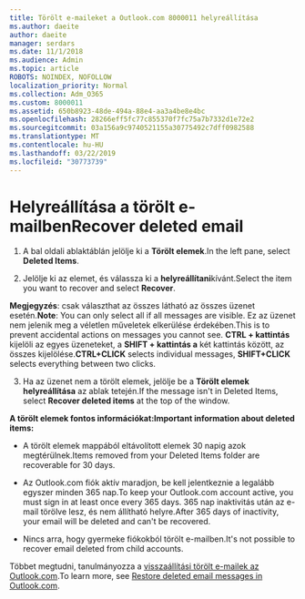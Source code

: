 ```yaml
---
title: Törölt e-maileket a Outlook.com 8000011 helyreállítása
ms.author: daeite
author: daeite
manager: serdars
ms.date: 11/1/2018
ms.audience: Admin
ms.topic: article
ROBOTS: NOINDEX, NOFOLLOW
localization_priority: Normal
ms.collection: Adm_O365
ms.custom: 8000011
ms.assetid: 650b8923-48de-494a-88e4-aa3a4be8e4bc
ms.openlocfilehash: 28266eff5fc77c855370f7fc75a7b7332d1e72e2
ms.sourcegitcommit: 03a156a9c9740521155a30775492c7dff0982588
ms.translationtype: MT
ms.contentlocale: hu-HU
ms.lasthandoff: 03/22/2019
ms.locfileid: "30773739"
---
```

# <a name="recover-deleted-email"></a><span data-ttu-id="27b13-102">Helyreállítása a törölt e-mailben</span><span class="sxs-lookup"><span data-stu-id="27b13-102">Recover deleted email</span></span>

1. <span data-ttu-id="27b13-103">A bal oldali ablaktáblán jelölje ki a **Törölt elemek**.</span><span class="sxs-lookup"><span data-stu-id="27b13-103">In the left pane, select **Deleted Items**.</span></span> 
    
2. <span data-ttu-id="27b13-104">Jelölje ki az elemet, és válassza ki a **helyreállítani**kívánt.</span><span class="sxs-lookup"><span data-stu-id="27b13-104">Select the item you want to recover and select **Recover**.</span></span> 
  
 <span data-ttu-id="27b13-105">**Megjegyzés**: csak választhat az összes látható az összes üzenet esetén.</span><span class="sxs-lookup"><span data-stu-id="27b13-105">**Note**: You can only select all if all messages are visible.</span></span> <span data-ttu-id="27b13-106">Ez az üzenet nem jelenik meg a véletlen műveletek elkerülése érdekében.</span><span class="sxs-lookup"><span data-stu-id="27b13-106">This is to prevent accidental actions on messages you cannot see.</span></span> <span data-ttu-id="27b13-107">**CTRL + kattintás** kijelöli az egyes üzeneteket, a **SHIFT + kattintás a** két kattintás között, az összes kijelölése.</span><span class="sxs-lookup"><span data-stu-id="27b13-107">**CTRL+CLICK** selects individual messages, **SHIFT+CLICK** selects everything between two clicks.</span></span> 
    
3. <span data-ttu-id="27b13-108">Ha az üzenet nem a törölt elemek, jelölje be a **Törölt elemek helyreállítása** az ablak tetején.</span><span class="sxs-lookup"><span data-stu-id="27b13-108">If the message isn't in Deleted Items, select **Recover deleted items** at the top of the window.</span></span> 
    
 <span data-ttu-id="27b13-109">**A törölt elemek fontos információkat:**</span><span class="sxs-lookup"><span data-stu-id="27b13-109">**Important information about deleted items:**</span></span>
  
- <span data-ttu-id="27b13-110">A törölt elemek mappából eltávolított elemek 30 napig azok megtérülnek.</span><span class="sxs-lookup"><span data-stu-id="27b13-110">Items removed from your Deleted Items folder are recoverable for 30 days.</span></span>
    
- <span data-ttu-id="27b13-111">Az Outlook.com fiók aktív maradjon, be kell jelentkeznie a legalább egyszer minden 365 nap.</span><span class="sxs-lookup"><span data-stu-id="27b13-111">To keep your Outlook.com account active, you must sign in at least once every 365 days.</span></span> <span data-ttu-id="27b13-112">365 nap inaktivitás után az e-mail törölve lesz, és nem állítható helyre.</span><span class="sxs-lookup"><span data-stu-id="27b13-112">After 365 days of inactivity, your email will be deleted and can't be recovered.</span></span>
    
- <span data-ttu-id="27b13-113">Nincs arra, hogy gyermeke fiókokból törölt e-mailben.</span><span class="sxs-lookup"><span data-stu-id="27b13-113">It's not possible to recover email deleted from child accounts.</span></span>
    
<span data-ttu-id="27b13-114">Többet megtudni, tanulmányozza a [visszaállítási törölt e-mailek az Outlook.com](https://go.microsoft.com/fwlink/p/?linkid=873117).</span><span class="sxs-lookup"><span data-stu-id="27b13-114">To learn more, see [Restore deleted email messages in Outlook.com](https://go.microsoft.com/fwlink/p/?linkid=873117).</span></span>
  


